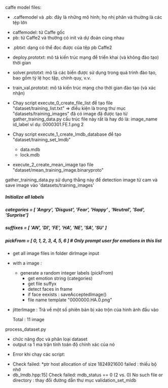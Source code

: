 caffe model files:
- .caffemodel và .pb: đây là những mô hình; họ nhị phân và thường là các tệp lớn
 + caffemodel: từ Caffe gốc
 + pb: từ Caffe2 và thường có init và dự đoán cùng nhau
- .pbtxt: dạng có thể đọc được của tệp pb Caffe2
- deploy.prototxt: mô tả kiến ​​trúc mạng để triển khai (và không đào tạo) thời gian 
- solver.prototxt: mô tả các biến được sử dụng trong quá trình đào tạo, bao gồm tỷ lệ học tập, chính quy, v.v.
- train_val.prototxt: mô tả kiến ​​trúc mạng cho thời gian đào tạo (và xác nhận)

- Chạy script execute_0_create_file_list để tạo file "dataset/training_list.txt"
  => điều kiện là trong thư mục "datasets/training_images" đã có image đã được tạo từ gather_training_data.py
	cấu trúc file này rất là hay đó là: image_name id_label
	ví dụ: 0000301.FE.1.png 2

- Chạy script execute_1_create_lmdb_database để tạo "dataset/training_set_lmdb"
	+ data.mdb
	+ lock.mdb

- execute_2_create_mean_image tạo file "dataset/mean_training_image.binaryproto"

gather_training_data.py sử dụng thằng này để detection image từ cam và save image vào 'datasets/training_images'

##### Initialize all labels
##### categories = [ 'Angry', 'Disgust', 'Fear', 'Happy' , 'Neutral',  'Sad', 'Surprise']
##### suffixes   = [ 'AN',    'DI',      'FE',   'HA',     'NE',       'SA',  'SU'      ]
##### pickFrom   = [  0,       1,         2,      3,        4,          5,     6        ] # Only prompt user for emotions in this list


- get all image files in folder dirImage input

- with a image :
  + generate a random integer labels (pickFrom)
	+ get emotion string (categories)
	+ get file suffyx
	+ detect faces in frame
	+ if face eexists : saveAcceptedImage()
	+ file name template "0000000.HA.0.png"

- jitterImage : Trả về một số phiên bản bị xáo trộn của hình ảnh đầu vào

	Total : 11 image

process_dataset.py

+ chức năng đọc và phân loại dataset
+ output ra 1 ma trận tính toán độ chính xác của nó

- Error khi chạy các script:

+ Check failed: *ptr host allocation of size 1824921600 failed : thiếu bộ nhớ
+ db_lmdb.hpp:15] Check failed: mdb_status == 0 (2 vs. 0) No such file or directory : thay đổi đường dẫn thư mục validation_set_mldb
